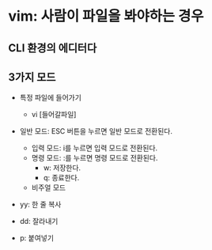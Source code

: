 # vim: 사람이 파일을 봐야하는 경우

## CLI 환경의 에디터다

## 3가지 모드
- 특정 파일에 들어가기
  - vi [들어갈파일]
- 일반 모드: ESC 버튼을 누르면 일반 모드로 전환된다.
  - 입력 모드: i를 누르면 입력 모드로 전환된다.
  - 명령 모드: :를 누르면 명령 모드로 전환된다.
    - w: 저장한다.
    - q: 종료한다.
  - 비주얼 모드

- yy: 한 줄 복사
- dd: 잘라내기
- p: 붙여넣기